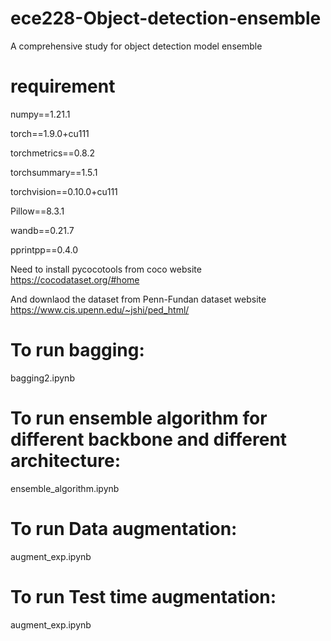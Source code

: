 # ece228-Object-detection-ensemble
A comprehensive study for object detection model ensemble
# requirement
  numpy==1.21.1
  
  torch==1.9.0+cu111
  
  torchmetrics==0.8.2
  
  torchsummary==1.5.1
  
  torchvision==0.10.0+cu111
  
  Pillow==8.3.1
  
  wandb==0.21.7
  
  pprintpp==0.4.0
  
  Need to install pycocotools from coco website
  https://cocodataset.org/#home
  
  And downlaod the dataset from Penn-Fundan dataset website
  https://www.cis.upenn.edu/~jshi/ped_html/
  
  
  
 
# To run bagging:
  bagging2.ipynb
# To run ensemble algorithm for different backbone and different architecture:
  ensemble_algorithm.ipynb
# To run Data augmentation:
  augment_exp.ipynb
# To run Test time augmentation:
  augment_exp.ipynb
